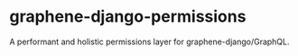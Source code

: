 # graphene-django-permissions
A performant and holistic permissions layer for graphene-django/GraphQL.

